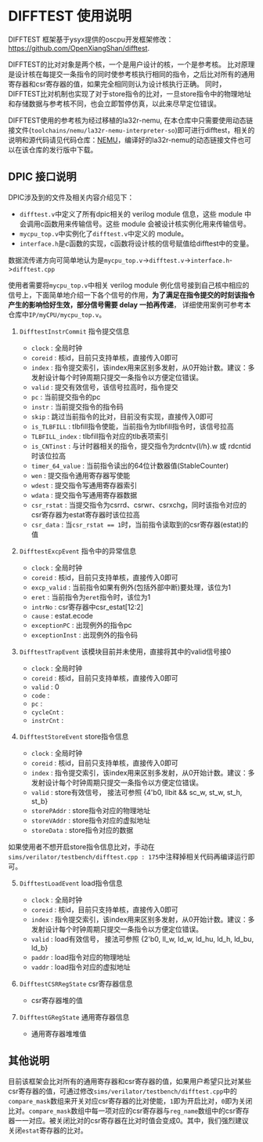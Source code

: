 # DIFFTEST 使用说明

DIFFTEST 框架基于ysyx提供的oscpu开发框架修改：https://github.com/OpenXiangShan/difftest.

DIFFTEST的比对对象是两个核，一个是用户设计的核，一个是参考核。 比对原理是设计核在每提交一条指令的同时使参考核执行相同的指令，之后比对所有的通用寄存器和csr寄存器的值，如果完全相同则认为设计核执行正确。 同时， DIFFTEST比对机制也实现了对于store指令的比对，一旦store指令中的物理地址和存储数据与参考核不同，也会立即暂停仿真，以此来尽早定位错误。

DIFFTEST使用的参考核为经过移植的la32r-nemu, 在本仓库中只需要使用动态链接文件(`toolchains/nemu/la32r-nemu-interpreter-so`)即可进行difftest，相关的说明和源代码请见代码仓库：[NEMU](https://gitee.com/wwt_panache/la32r-nemu)，编译好的la32r-nemu的动态链接文件也可以在该仓库的发行版中下载。

## DPIC 接口说明

DPIC涉及到的文件及相关内容介绍见下：

- `difftest.v`中定义了所有dpic相关的 verilog module 信息，这些 module 中会调用c函数用来传输信号。这些 module 会被设计核实例化用来传输信号。
- `mycpu_top.v`中实例化了`difftest.v`中定义的 module。
- `interface.h`是c函数的实现，c函数将设计核的信号赋值给difftest中的变量。

数据流传递方向可简单地认为是`mycpu_top.v`->`difftest.v`->`interface.h`->`difftest.cpp`

使用者需要将`mycpu_top.v`中相关 verilog module 例化信号接到自己核中相应的信号上，下面简单地介绍一下各个信号的作用，**为了满足在指令提交的时刻该指令产生的影响恰好生效，部分信号需要 delay 一拍再传递**， 详细使用案例可参考本仓库中`IP/myCPU/mycpu_top.v`。

1. `DifftestInstrCommit` 指令提交信息

    - `clock`           : 全局时钟
    - `coreid`          : 核id，目前只支持单核，直接传入0即可
    - `index`           : 指令提交索引，该index用来区别多发射，从0开始计数。建议：多发射设计每个时钟周期只提交一条指令以方便定位错误。
    - `valid`           : 提交有效信号，该信号拉高时，指令提交
    - `pc`              : 当前提交指令的pc
    - `instr`           : 当前提交指令的指令码
    - `skip`            : 跳过当前指令的比对，目前没有实现，直接传入0即可
    - `is_TLBFILL`      : tlbfill指令使能，当前指令为tlbfill指令时，该信号拉高
    - `TLBFILL_index`   : tlbfill指令对应的tlb表项索引
    - `is_CNTinst`      : 与计时器相关的指令，提交指令为rdcntv{l/h}.w 或 rdcntid 时该位拉高
    - `timer_64_value`  : 当前指令读出的64位计数器值(StableCounter)
    - `wen`             : 提交指令通用寄存器写使能
    - `wdest`           : 提交指令写通用寄存器索引
    - `wdata`           : 提交指令写通用寄存器数据
    - `csr_rstat`       : 当提交指令为csrrd、csrwr、csrxchg，同时该指令对应的csr寄存器为estat寄存器时该位拉高
    - `csr_data`        : 当`csr_rstat == 1`时，当前指令读取到的csr寄存器(estat)的值

2. `DifftestExcpEvent` 指令中的异常信息

    - `clock`           : 全局时钟
    - `coreid`          : 核id，目前只支持单核，直接传入0即可
    - `excp_valid`      : 当前指令如果有例外(包括外部中断)要处理，该位为1   
    - `eret`            : 当前指令为`eret`指令时，该位为1         
    - `intrNo`          : csr寄存器中csr_estat[12:2]
    - `cause`           : estat.ecode
    - `exceptionPC`     : 出现例外的指令pc
    - `exceptionInst`   : 出现例外的指令码

3. `DifftestTrapEvent` 该模块目前并未使用，直接将其中的valid信号接0

    - `clock`           : 全局时钟
    - `coreid`          : 核id，目前只支持单核，直接传入0即可
    - `valid`           : 0
    - `code`            : 
    - `pc`              : 
    - `cycleCnt`        : 
    - `instrCnt`        : 

4. `DifftestStoreEvent` store指令信息

    - `clock`           : 全局时钟
    - `coreid`          : 核id，目前只支持单核，直接传入0即可
    - `index`           : 指令提交索引，该index用来区别多发射，从0开始计数。建议：多发射设计每个时钟周期只提交一条指令以方便定位错误。
    - `valid`           : store有效信号， 接法可参照 {4'b0, llbit && sc_w, st_w, st_h, st_b}
    - `storePAddr`      : store指令对应的物理地址
    - `storeVAddr`      : store指令对应的虚拟地址
    - `storeData`       : store指令对应的数据

如果使用者不想开启store指令信息比对，手动在`sims/verilator/testbench/difftest.cpp : 175`中注释掉相关代码再编译运行即可。

5. `DifftestLoadEvent` load指令信息

    - `clock`           : 全局时钟
    - `coreid`          : 核id，目前只支持单核，直接传入0即可
    - `index`           : 指令提交索引，该index用来区别多发射，从0开始计数。建议：多发射设计每个时钟周期只提交一条指令以方便定位错误。
    - `valid`           : load有效信号， 接法可参照 {2'b0, ll_w, ld_w, ld_hu, ld_h, ld_bu, ld_b}
    - `paddr`           : load指令对应的物理地址
    - `vaddr`           : load指令对应的虚拟地址

6. `DifftestCSRRegState` csr寄存器信息

    - csr寄存器堆的值

7. `DifftestGRegState` 通用寄存器信息

    - 通用寄存器堆堆值

## 其他说明

目前该框架会比对所有的通用寄存器和csr寄存器的值，如果用户希望只比对某些csr寄存器的值，可通过修改`sims/verilator/testbench/difftest.cpp`中的`compare_mask`数组来开关对应csr寄存器的比对使能，`1`即为开启比对，`0`即为关闭比对。`compare_mask`数组中每一项对应的csr寄存器与`reg_name`数组中的csr寄存器一一对应。被关闭比对的csr寄存器在比对时值会变成0。其中，我们强烈建议关闭`estat`寄存器的比对。
